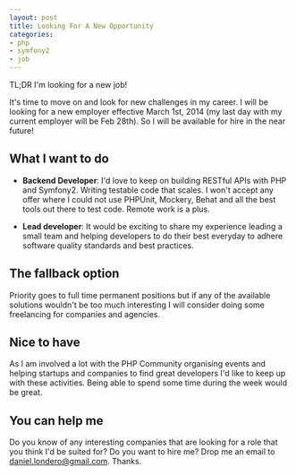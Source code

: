 ```yaml
---
layout: post
title: Looking For A New Opportunity
categories:
- php
- symfony2
- job
---
```


TL;DR I'm looking for a new job!

It's time to move on and look for new challenges in my career. I will be looking for a new employer effective March 1st, 2014 (my last day with my current employer will be Feb 28th). So I will be available for hire in the near future!

## What I want to do

* **Backend Developer**: I'd love to keep on building RESTful APIs with PHP and Symfony2. Writing testable code that scales. I won't accept any offer where I could not use PHPUnit, Mockery, Behat and all the best tools out there to test code. Remote work is a plus.

* **Lead developer**: It would be exciting to share my experience leading a small team and helping developers to do their best everyday to adhere software quality standards and best practices.

## The fallback option
Priority goes to full time permanent positions but if any of the available solutions wouldn't be too much interesting I will consider doing some freelancing for companies and agencies.

## Nice to have
As I am involved a lot with the PHP Community organising events and helping startups and companies to find great developers I'd like to keep up with these activities. Being able to spend some time during the week would be great.

## You can help me
Do you know of any interesting companies that are looking for a role that you think I'd be suited for? Do you want to hire me? Drop me an email to [daniel.londero@gmail.com](mailto:daniel.londero@gmail.com). Thanks.